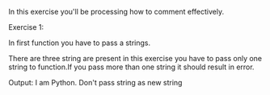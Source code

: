 In this exercise you'll be processing how to comment effectively.

Exercise 1:

In first function you have to pass a strings.

There are three string are present in this exercise you have to pass only one string to function.If you pass more than one string it should result in error.

Output: I am Python. Don't pass string as new string






